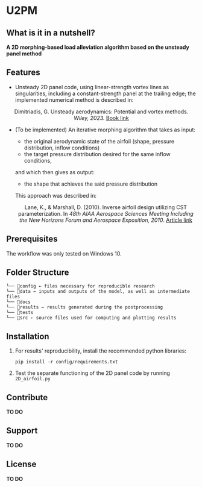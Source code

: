 # U2PM

## What is it in a nutshell?
__A 2D morphing-based load alleviation algorithm based on the unsteady panel method__ 

## Features
- Unsteady 2D panel code, using linear-strength vortex lines as singularities, including a constant-strength panel at the trailing edge; the implemented numerical method is described in:
<p align="center">
Dimitriadis, G. Unsteady aerodynamics: Potential and vortex methods. <em> Wiley, 2023. </em><a href="https://www.wiley.com/en-us/Unsteady+Aerodynamics%3A+Potential+and+Vortex+Methods-p-9781119762553">Book link</a>
</p>

- (To be implemented) An iterative morphing algorithm that takes as input:
    - the original aerodynamic state of the airfoil (shape, pressure distribution, inflow conditions)
    - the target pressure distribution desired for the same inflow conditions,
    
    and which then gives as output:
    - the shape that achieves the said pressure distribution

    This approach was described in:
    <p align="center">
    Lane, K., & Marshall, D. (2010). Inverse airfoil design utilizing CST parameterization. In <em> 48th AIAA Aerospace Sciences Meeting Including the New Horizons Forum and Aerospace Exposition, 2010</em>. <a href="https://doi.org/10.2514/6.2010-1228">Article link</a>
    </p>
    
## Prerequisites
The workflow was only tested on Windows 10.

## Folder Structure 
```
└── 📁config ← files necessary for reproducible research
└── 📁data ← inputs and outputs of the model, as well as intermediate files
└── 📁docs 
└── 📁results ← results generated during the postprocessing
└── 📁tests
└── 📁src ← source files used for computing and plotting results  
```

## Installation
1. For results' reproducibility, install the recommended python libraries:

    ```pip install -r config/requirements.txt```
2. Test the separate functioning of the 2D panel code by running ```2D_airfoil.py```

## Contribute
__TO DO__
## Support
__TO DO__
## License
__TO DO__